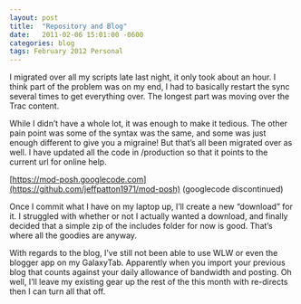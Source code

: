 ```yaml
---
layout: post
title:  "Repository and Blog"
date:   2011-02-06 15:01:00 -0600
categories: blog
tags: February 2012 Personal
---
```

I migrated over all my scripts late last night, it only took about an hour. I think part of the problem was on my end, I had to basically restart the sync several times to get everything over. The longest part was moving over the Trac content.

While I didn’t have a whole lot, it was enough to make it tedious. The other pain point was some of the syntax was the same, and some was just enough different to give you a migraine! But that’s all been migrated over as well. I have updated all the code in /production so that it points to the current url for online help.

[https://mod-posh.googlecode.com](https://github.com/jeffpatton1971/mod-posh) (googlecode discontinued)

Once I commit what I have on my laptop up, I’ll create a new “download” for it. I struggled with whether or not I actually wanted a download, and finally decided that a simple zip of the includes folder for now is good. That’s where all the goodies are anyway.

With regards to the blog, I’ve still not been able to use WLW or even the blogger app on my GalaxyTab. Apparently when you import your previous blog that counts against your daily allowance of bandwidth and posting. Oh well, I’ll leave my existing gear up the rest of the this month with re-directs then I can turn all that off.
